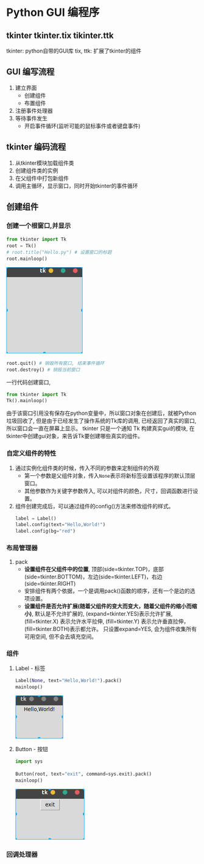 # Python GUI 编程序

## tkinter tkinter.tix tikinter.ttk
tkinter: python自带的GUI库
tix, ttk: 扩展了tkinter的组件

## GUI 编写流程
1. 建立界面
    - 创建组件
    - 布置组件
2. 注册事件处理器
3. 等待事件发生
    - 开启事件循环(监听可能的鼠标事件或者键盘事件)

## tkinter 编码流程
1. 从tkinter模块加载组件类
2. 创建组件类的实例
3. 在父组件中打包新组件
4. 调用主循环，显示窗口，同时开始tkinter的事件循环

## 创建组件
### 创建一个根窗口,并显示
```python
from tkinter import Tk
root = Tk()
# root.title("Hello.py") # 设置窗口的标题
root.mainloop()
```
![](pics/python-gui/create_root.png)

```python
root.quit() # 销毁所有窗口, 结束事件循环
root.destroy() # 销毁当前窗口
```

一行代码创建窗口, 
```python
from tkinter import Tk
Tk().mainloop()
```
由于该窗口引用没有保存在python变量中，所以窗口对象在创建后，就被Python垃圾回收了, 但是由于已经发生了操作系统的Tk库的调用, 已经返回了真实的窗口,所以窗口会一直在屏幕上显示。
tkinter 只是一个通知 Tk 构建真实gui的模块, 在tkinter中创建gui对象，来告诉Tk要创建哪些真实的组件。

### 自定义组件的特性
1. 通过实例化组件类的时候，传入不同的参数来定制组件的外观
    - 第一个参数是父组件对象，传入`None`表示将新标签设置该程序的默认顶层窗口。
    - 其他参数作为关键字参数传入, 可以对组件的颜色，尺寸，回调函数进行设置。
2. 组件创建完成后，可以通过组件的config()方法来修改组件的样式。
    ```python
    label = Label()
    label.config(text="Hello,World!")
    label.config(bg="red")
    ```

### 布局管理器
1. pack 
    - **设置组件在父组件中的位置**, 顶部(side=tkinter.TOP)，底部(side=tkinter.BOTTOM)，左边(side=tkinter.LEFT)，右边(side=tkinter.RIGHT)
    - 安排组件有两个依据，一个是调用pack()函数的顺序，还有一个是边的选项设置。
    - **设置组件是否允许扩展(随着父组件的变大而变大，随着父组件的缩小而缩小)**, 默认是不允许扩展的, (expand=tkinter.YES)表示允许扩展, (fill=tkinter.X) 表示允许水平拉伸, (fill=tkinter.Y) 表示允许垂直拉伸，(fill=tkinter.BOTH)表示都允许。 只设置expand=YES, 会为组件收集所有可用空间, 但不会去填充空间。
     
### 组件
1. Label - 标签
    ```python
    Label(None, text="Hello,World!").pack()
    mainloop()
    ```
    ![](pics/python-gui/create_label.png)

2. Button - 按钮
    ```python
    import sys

    Button(root, text="exit", command=sys.exit).pack()
    mainloop()
    ```
    ![](pics/python-gui/create_button.png)

### 回调处理器
